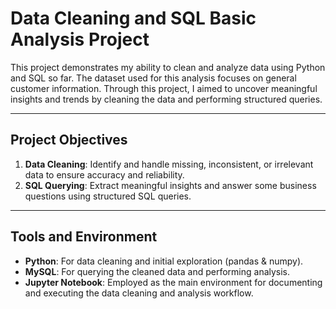 # Data Cleaning and SQL Basic Analysis Project

This project demonstrates my ability to clean and analyze data using Python and SQL so far. The dataset used for this analysis focuses on general customer information. Through this project, I aimed to uncover meaningful insights and trends by cleaning the data and performing structured queries.

---

## Project Objectives
1. **Data Cleaning**: Identify and handle missing, inconsistent, or irrelevant data to ensure accuracy and reliability.
2. **SQL Querying**: Extract meaningful insights and answer some business questions using structured SQL queries.

---

## Tools and Environment
- **Python**: For data cleaning and initial exploration (pandas & numpy).
- **MySQL**: For querying the cleaned data and performing analysis.
- **Jupyter Notebook**: Employed as the main environment for documenting and executing the data cleaning and analysis workflow.
